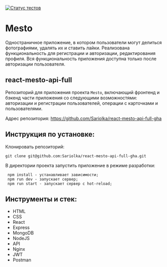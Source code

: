 [![Статус тестов](../../actions/workflows/tests.yml/badge.svg)](../../actions/workflows/tests.yml)

# Mesto  
Одностраничное приложение, в котором пользователи могут делиться фотографиями, удалять их и ставить лайки. Реализована функциональность для регистрации и авторизации, редактирования профиля. Вся функциональность приложения доступна только после авторизации пользователя.

## react-mesto-api-full
Репозиторий для приложения проекта `Mesto`, включающий фронтенд и бэкенд части приложения со следующими возможностями: авторизации и регистрации пользователей, операции с карточками и пользователями. 


Адрес репозитория: https://github.com/Sariolka/react-mesto-api-full-gha

## Инструкция по установке:

Клонировать репозиторий:

`
git clone git@github.com:Sariolka/react-mesto-api-full-gha.git
`

В директории проекта запустить приложение в режиме разработки:

```
 npm install - устанавливает зависимости; 
 npm run dev - запускает сервер; 
 npm run start - запускает сервер с hot-reload;
```  
   

## Инструменты и стек: 
* HTML  
* CSS  
* React  
* Express  
* MongoDB  
* NodeJS  
* API   
* Nginx  
* JWT  
* Postman 
